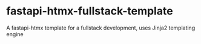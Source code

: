 # fastapi-htmx-fullstack-template
A fastapi-htmx template for a fullstack development, uses Jinja2 templating engine
